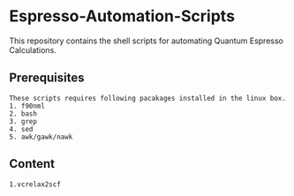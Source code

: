 # Espresso-Automation-Scripts 
This repository contains the shell scripts for automating Quantum Espresso Calculations.
## Prerequisites
    These scripts requires following pacakages installed in the linux box.
    1. f90nml
    2. bash
    3. grep
    4. sed
    5. awk/gawk/nawk
## Content
    1.vcrelax2scf
    
  

  
